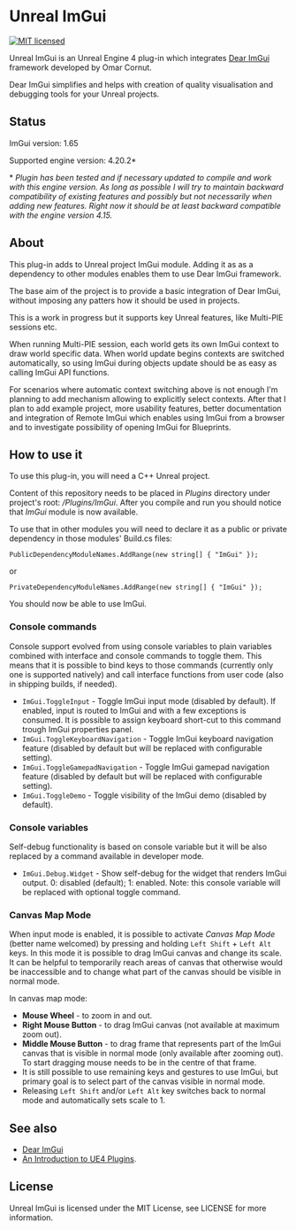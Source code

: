 Unreal ImGui
============

[![MIT licensed](https://img.shields.io/badge/license-MIT-blue.svg)](LICENSE.md)

Unreal ImGui is an Unreal Engine 4 plug-in which integrates [Dear ImGui](https://github.com/ocornut/imgui) framework developed by Omar Cornut.

Dear ImGui simplifies and helps with creation of quality visualisation and debugging tools for your Unreal projects.


Status
------
ImGui version: 1.65

Supported engine version: 4.20.2*

\* *Plugin has been tested and if necessary updated to compile and work with this engine version. As long as possible I will try to maintain backward compatibility of existing features and possibly but not necessarily when adding new features. Right now it should be at least backward compatible with the engine version 4.15.*


About
-----

This plug-in adds to Unreal project ImGui module. Adding it as as a dependency to other modules enables them to use Dear ImGui framework.

The base aim of the project is to provide a basic integration of Dear ImGui, without imposing any patters how it should be used in projects.

This is a work in progress but it supports key Unreal features, like Multi-PIE sessions etc.

When running Multi-PIE session, each world gets its own ImGui context to draw world specific data. When world update begins contexts are switched automatically, so using ImGui during objects update should be as easy as calling ImGui API functions.

For scenarios where automatic context switching above is not enough I'm planning to add mechanism allowing to explicitly select contexts. After that I plan to add example project, more usability features, better documentation and integration of Remote ImGui which enables using ImGui from a browser and to investigate possibility of opening ImGui for Blueprints.


How to use it
-------------

To use this plug-in, you will need a C++ Unreal project.

Content of this repository needs to be placed in *Plugins* directory under project's root: */Plugins/ImGui*. After you compile and run you should notice that *ImGui* module is now available.

To use that in other modules you will need to declare it as a public or private dependency in those modules' Build.cs files:

```
PublicDependencyModuleNames.AddRange(new string[] { "ImGui" });
```
or

```
PrivateDependencyModuleNames.AddRange(new string[] { "ImGui" });
```

You should now be able to use ImGui.


### Console commands

Console support evolved from using console variables to plain variables combined with interface and console commands to toggle them. This means that it is possible to bind keys to those commands (currently only one is supported natively) and call interface functions from user code (also in shipping builds, if needed).

- `ImGui.ToggleInput` - Toggle ImGui input mode (disabled by default). If enabled, input is routed to ImGui and with a few exceptions is consumed. It is possible to assign keyboard short-cut to this command trough ImGui properties panel.
- `ImGui.ToggleKeyboardNavigation` - Toggle ImGui keyboard navigation feature (disabled by default but will be replaced with configurable setting).
- `ImGui.ToggleGamepadNavigation` - Toggle ImGui gamepad navigation feature (disabled by default but will be replaced with configurable setting).
- `ImGui.ToggleDemo` - Toggle visibility of the ImGui demo (disabled by default).

### Console variables

Self-debug functionality is based on console variable but it will be also replaced by a command available in developer mode.

- `ImGui.Debug.Widget` - Show self-debug for the widget that renders ImGui output. 0: disabled (default); 1: enabled.
Note: this console variable will be replaced with optional toggle command.


### Canvas Map Mode

When input mode is enabled, it is possible to activate *Canvas Map Mode* (better name welcomed) by pressing and holding `Left Shift` + `Left Alt` keys. In this mode it is possible to drag ImGui canvas and change its scale. It can be helpful to temporarily reach areas of canvas that otherwise would be inaccessible and to change what part of the canvas should be visible in normal mode.

In canvas map mode:
- **Mouse Wheel** - to zoom in and out.
- **Right Mouse Button** - to drag ImGui canvas (not available at maximum zoom out).
- **Middle Mouse Button** - to drag frame that represents part of the ImGui canvas that is visible in normal mode (only available after zooming out). To start dragging mouse needs to be in the centre of that frame.
- It is still possible to use remaining keys and gestures to use ImGui, but primary goal is to select part of the canvas visible in normal mode.
- Releasing `Left Shift` and/or `Left Alt` key switches back to normal mode and automatically sets scale to 1.


See also
--------

 - [Dear ImGui](https://github.com/ocornut/imgui)
 - [An Introduction to UE4 Plugins](https://wiki.unrealengine.com/An_Introduction_to_UE4_Plugins).


License
-------

Unreal ImGui is licensed under the MIT License, see LICENSE for more information.
